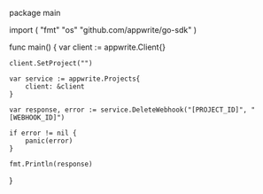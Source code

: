 package main

import (
    "fmt"
    "os"
    "github.com/appwrite/go-sdk"
)

func main() {
    var client := appwrite.Client{}

    client.SetProject("")

    var service := appwrite.Projects{
        client: &client
    }

    var response, error := service.DeleteWebhook("[PROJECT_ID]", "[WEBHOOK_ID]")

    if error != nil {
        panic(error)
    }

    fmt.Println(response)
}